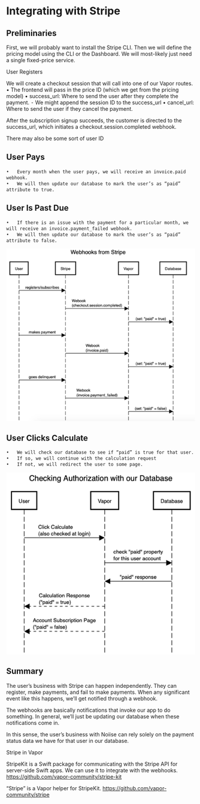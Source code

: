 # Integrating with Stripe

## Preliminaries

First, we will probably want to install the Stripe CLI. Then we will define the pricing model using the CLI or the Dashboard. We will most-likely just need a single fixed-price service.

User Registers

We will create a checkout session that will call into one of our Vapor routes.
	•	The frontend will pass in the price ID (which we get from the pricing model)
	•	success_url: Where to send the user after they complete the payment.
	⁃	We might append the session ID to the success_url
	•	cancel_url: Where to send the user if they cancel the payment.

After the subscription signup succeeds, the customer is directed to the success_url, which initiates a checkout.session.completed webhook.

There may also be some sort of user ID

## User Pays

	•	Every month when the user pays, we will receive an invoice.paid webhook.
	•	We will then update our database to mark the user’s as “paid” attribute to true.

## User Is Past Due

	•	If there is an issue with the payment for a particular month, we will receive an invoice.payment_failed webhook.
	•	We will then update our database to mark the user’s as “paid” attribute to false.  
  
![Webhooks for Stripe](./assets/stripe/webhooks.png "Webhooks for Stripe")  

## User Clicks Calculate

	•	We will check our database to see if “paid” is true for that user.
	•	If so, we will continue with the calculation request
	•	If not, we will redirect the user to some page.

![Checking Authorization with DB](./assets/stripe/authorization.png "Stripe DB Checking")  

## Summary

The user’s business with Stripe can happen independently. They can register, make payments, and fail to make payments. When any significant event like this happens, we’ll get notified through a webhook.

The webhooks are basically notifications that invoke our app to do something. In general, we’ll just be updating our database when these notifications come in.

In this sense, the user’s business with Noiise can rely solely on the payment status data we have for that user in our database.

Stripe in Vapor

StripeKit is a Swift package for communicating with the Stripe API for server-side Swift apps. We can use it to integrate with the webhooks.
https://github.com/vapor-community/stripe-kit

“Stripe” is a Vapor helper for StripeKit.
https://github.com/vapor-community/stripe
